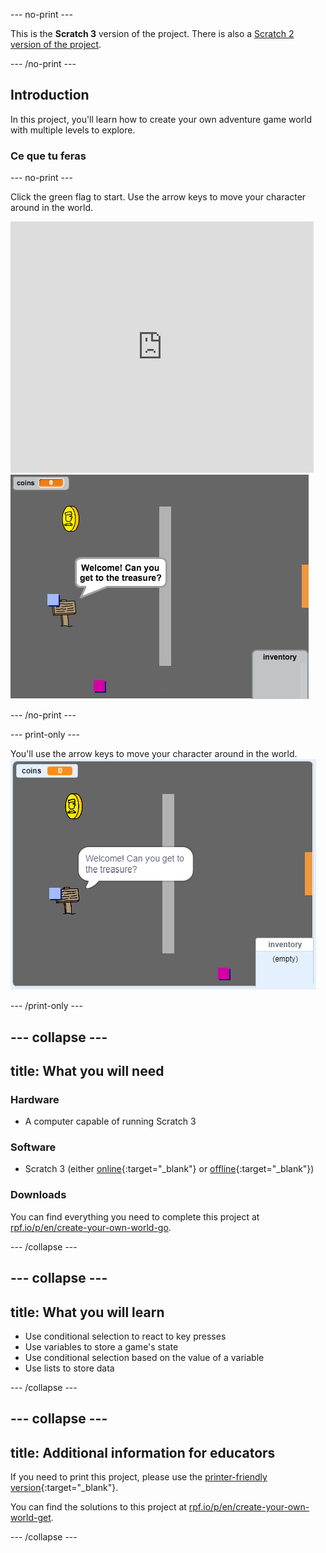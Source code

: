 \--- no-print \---

This is the **Scratch 3** version of the project. There is also a [Scratch 2 version of the project](https://projects.raspberrypi.org/en/projects/create-your-own-world-scratch2).

\--- /no-print \---

## Introduction

In this project, you'll learn how to create your own adventure game world with multiple levels to explore.

### Ce que tu feras

\--- no-print \---

Click the green flag to start. Use the arrow keys to move your character around in the world.

<div class="scratch-preview">
  <iframe allowtransparency="true" width="485" height="402" src="https://scratch.mit.edu/projects/embed/258757783/?autostart=false" frameborder="0" scrolling="no"></iframe>
  <img src="images/world-final.png">
</div>

\--- /no-print \---

\--- print-only \---

You'll use the arrow keys to move your character around in the world. ![showcase.png](images/showcase.png)

\--- /print-only \---

## \--- collapse \---

## title: What you will need

### Hardware

- A computer capable of running Scratch 3

### Software

- Scratch 3 (either [online](http://rpf.io/scratchon){:target="_blank"} or [offline](http://rpf.io/scratchoff){:target="_blank"})

### Downloads

You can find everything you need to complete this project at [rpf.io/p/en/create-your-own-world-go](https://rpf.io/p/en/create-your-own-world-go).

\--- /collapse \---

## \--- collapse \---

## title: What you will learn

- Use conditional selection to react to key presses
- Use variables to store a game's state
- Use conditional selection based on the value of a variable
- Use lists to store data

\--- /collapse \---

## \--- collapse \---

## title: Additional information for educators

If you need to print this project, please use the [printer-friendly version](https://projects.raspberrypi.org/en/projects/create-your-own-world/print){:target="_blank"}.

You can find the solutions to this project at [rpf.io/p/en/create-your-own-world-get](https://rpf.io/p/en/create-your-own-world-get).

\--- /collapse \---